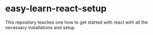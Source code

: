 # easy-learn-react-setup
This repository teaches one how to get started with react with all the necessary installations and setup
